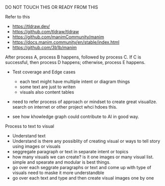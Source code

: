 DO NOT TOUCH THIS OR READY FROM THIS

Refer to this
- https://tldraw.dev/
- https://github.com/tldraw/tldraw
- https://github.com/manimCommunity/manim
- https://docs.manim.community/en/stable/index.html
- https://github.com/3b1b/manim

After process A, process B happens, followed by process C. If C is successful, then process D happens; otherwise, process E happens.

- Test coverage and Edge cases
    - each text might have multiple intent or diagram things
    - some text are just to writen
    - visuals also content tables 

- need to refer process of approach or mindset to create great visuallze. search on internet or other project whci hdoes this.
- see how khowledge graph could contribute to AI in good way.


Process to text to visual
- Understand text
- Understand is there any possiblity of creating visual or ways to tell story using images or visuals
- seggregate paragraph or text in separate intent or topics
- how many visuals we can create? is it one images or many visual list. simple and spearate and modular is best things.
- go over each seggrate paragraphs or text and come up with type of visuals need to maske it more understandble
- go over each text and type and then create visual images one by one